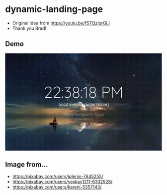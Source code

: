 # dynamic-landing-page
- Original idea from  https://youtu.be/fSTQzlprGLI
- Thank you Brad!

## Demo
![Demo](https://github.com/somamimoto/dynamic-landing-page/blob/media/media/demo.gif)

## Image from...
- https://pixabay.com/users/jplenio-7645255/
- https://pixabay.com/users/yeskay1211-6332528/
- https://pixabay.com/users/kareni-5357143/